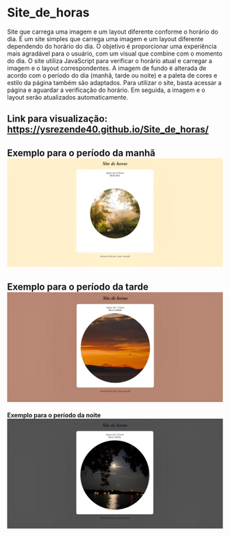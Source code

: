 # Site_de_horas
Site que carrega uma imagem e um layout diferente conforme o horário do dia.
É um site simples que carrega uma imagem e um layout diferente dependendo do horário do dia. O objetivo é proporcionar uma experiência mais agradável para o usuário, com um visual que combine com o momento do dia.
O site utiliza JavaScript para verificar o horário atual e carregar a imagem e o layout correspondentes. A imagem de fundo é alterada de acordo com o período do dia (manhã, tarde ou noite) e a paleta de cores e estilo da página também são adaptados.
Para utilizar o site, basta acessar a página e aguardar a verificação do horário. Em seguida, a imagem e o layout serão atualizados automaticamente.

Link para visualização: https://ysrezende40.github.io/Site_de_horas/
-----------------------------------------------------------------------
**Exemplo para o período da manhã**
![exemplo do período da manhã ](imagens/exemplomanha.jpg)
------------------------------------------------------------------------
**Exemplo para o período da tarde**
![exemplo do período da tarde ](imagens/exemplotarde.jpg)
-----------------------------------------------------------------------
**Exemplo para o período da noite**
![exemplo do período da noite ](imagens/exemplonoite.jpg)

